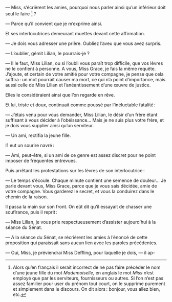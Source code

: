 — Miss, s’écrièrent les amies, pourquoi nous parler ainsi qu’un inférieur
doit seul le faire [^1] ?

— Parce qu’il convient que je m’exprime ainsi.

Et ses interlocutrices demeurant muettes devant cette affirmation.

— Je dois vous adresser une prière. Oubliez l’aveu que vous avez surpris.

— L’oublier, gémit Lilian, le pourrais-je ?

— Il le faut, Miss Lilian, ou si l’oubli vous paraît trop difficile, que vos
lèvres ne le confient à personne. A vous, Miss Grace, je fais la même requête.
J’ajoute, et certain de votre amitié pour votre compagne, je pense que cela
suffira : un mot pourrait causer ma mort, ce qui n’a point d’importance, mais
aussi celle de Miss Lilian et l’anéantissement d’une œuvre de justice.

Elles le considéraient ainsi que l’on regarde en rêve.

Et lui, triste et doux, continuait comme poussé par l’inéluctable fatalité :

— J’étais venu pour vous demander, Miss Lilian, le désir d’un frère étant
suffisant à vous décider à l’obéissance... Mais je ne suis plus votre frère, et
je dois vous supplier ainsi qu’un serviteur.

— Un ami, rectifia la jeune fille.

I1 eut un sourire navré :

— Ami, peut-être, si un ami de ce genre est assez discret pour ne point
imposer de fréquentes entrevues.

Puis arrêtant les protestations sur les lèvres de son interlocutrice :

— Le temps s’écoule. Chaque minute contient une semence de douleur...
Je parle devant vous, Miss Grace, parce que je vous sais décidée, amie de
votre compagne. Vous garderez le secret, et vous la conduirez dans le chemin
de la raison.

Il passa la main sur son front. On eût dit qu’il essayait de chasser une
souflrance, puis il reprit :

— Miss Lilian, je vous prie respectueusement d’assister aujourd’hui à la
séance du Sénat.

— A la séance du Sénat, se récrièrent les amies à l’énoncé de cette proposition qui paraissait sans aucun lien avec les paroles précédentes.

— Oui, Miss, je préviendrai Miss Deffling, pour laquelle je dois, — il ap-
     

[^1]: Alors qu’en français il serait incorrect de ne pas faire précéder le nom d’une jeune fille du mot _Mademoiselle_, en anglais le mot _Miss_ n’est employé que par les serviteurs, fournisseurs ou autres. Si l’on n’est pas assez familier pour user du prénom tout court, on le supprime purement et simplement dans le discours. On dit alors : bonjour, vous allez bien, etc.
